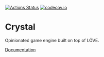 [![Actions Status](https://github.com/agersant/crystal/workflows/CI/badge.svg)](https://github.com/agersant/crystal/actions) [![codecov.io](http://codecov.io/github/agersant/crystal/branch/master/graphs/badge.svg)](https://app.codecov.io/github/agersant/crystal)

# Crystal

Opinionated game engine built on top of LÖVE.

[Documentation](https://agersant.github.io/crystal/)
